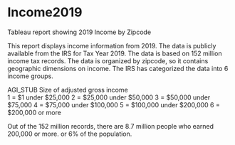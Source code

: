 # Income2019
Tableau report showing 2019 Income by Zipcode

This report displays income information from 2019. The data is publicly available from the IRS for Tax Year 2019.
The data is based on 152 million income tax records. The data is organized by zipcode, so it contains geographic dimensions on income.
The IRS has categorized the data into 6 income groups.

AGI_STUB	Size of adjusted gross income	
1 	  =     $1 under $25,000
2 	  =     $25,000 under $50,000
3 	  = 	$50,000 under $75,000
4 	  = 	$75,000 under $100,000
5 	  = 	$100,000 under $200,000
6 	  = 	$200,000 or more	 

Out of the 152 million records, there are 8.7 million people who earned 200,000 or more. or 6% of the population.
